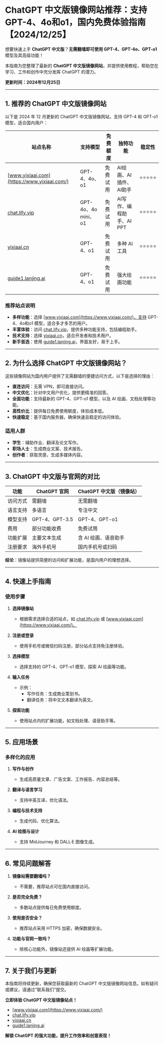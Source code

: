 # ChatGPT 中文版镜像网站推荐：支持 GPT-4、4o和o1，国内免费体验指南【2024/12/25】

想要快速上手 **ChatGPT 中文版**？**无需翻墙即可使用 GPT-4、GPT-4o、GPT-o1** 模型及其高级功能！

本指南为您整理了最新的 **ChatGPT 中文版镜像网站**，并提供使用教程，帮助您在学习、工作和创作中充分发挥 ChatGPT 的潜力。

**更新时间：2024年12月25日**

---

## 1. 推荐的 ChatGPT 中文版镜像网站

以下是 2024 年 12 月更新的 ChatGPT 中文版镜像网站，支持 GPT-4 和 GPT-o1 模型，适合国内用户：

| 站点名称 | 支持模型 | 免费额度 | 独特功能 | 稳定性 |
|----------|----------|----------|----------|--------|
| [www.yixiaai.com](https://www.yixiaai.com/) | GPT-4、4o、o1 | 免费试用 | AI绘画、AI插件、AI助手 | ⭐⭐⭐⭐⭐ |
| [chat.lify.vip](https://chat.lify.vip/) | GPT-4o、4o mini、o1 | 免费试用 | AI写作、编程助手、AI PPT | ⭐⭐⭐⭐⭐ |
| [yixiaai.cn](https://yixiaai.cn/) | GPT-4、o1 | 免费试用 | 多种 AI 工具 | ⭐⭐⭐⭐⭐ |
| [guide1.lanjing.ai](https://guide1.lanjing.ai/) | GPT-4、o1 | 免费试用 | 强大绘画功能 | ⭐⭐⭐⭐⭐ |

### 推荐站点说明

- **多样功能**：选择 [www.yixiaai.com](https://www.yixiaai.com/)，支持 GPT-4、4o和o1 模型，适合多才多艺的用户。
- **丰富体验**：访问 [chat.lify.vip](https://chat.lify.vip/)，提供多种功能支持，包括编程助手。
- **技术支持**：选择 [yixiaai.cn](https://yixiaai.cn/)，适合开发者和技术用户。
- **新手首选**：使用 [guide1.lanjing.ai](https://guide1.lanjing.ai/)，界面友好，易于上手。

---

## 2. 为什么选择 ChatGPT 中文版镜像网站？

这些镜像网站为国内用户提供了无需翻墙的便捷访问方式，以下是选择的理由：

- **直连访问**：无需 VPN，即可直接访问。
- **中文优化**：针对中文用户优化，提供更精准的回答。
- **全面功能**：支持最新的 GPT-4、GPT-o1 模型，以及 AI 绘画、文档处理等功能。
- **高性价比**：提供每日免费使用额度，体验成本低。
- **快速稳定**：基于国内服务器，确保快速且稳定的访问体验。

### 适用人群

- **学生**：辅助作业、翻译及论文写作。
- **职场人士**：生成商业文案、技术报告。
- **创作者**：获取灵感，生成多媒体内容。

---

## 3. ChatGPT 中文版与官网的对比

| 功能 | ChatGPT 官网 | ChatGPT 中文版（镜像站） |
|------|--------------|--------------------------|
| 访问方式 | 需翻墙 | 无需翻墙 |
| 语言支持 | 多语言 | 专注中文 |
| 模型支持 | GPT-4、GPT-3.5 | GPT-4、GPT-o1 |
| 费用 | 部分功能收费 | 免费试用 |
| 功能扩展 | 主要文本生成 | 含 AI 绘画、语音助手 |
| 注册要求 | 海外手机号 | 国内手机号或扫码 |

**结论**：镜像站提供简便的访问和扩展功能，是国内用户的理想选择。

---

## 4. 快速上手指南

### 使用步骤

1. **选择镜像站**
   - 根据需求选择合适的站点，如 [chat.lify.vip](https://chat.lify.vip/) 或 [www.yixiaai.com](https://www.yixiaai.com/)。

2. **注册或登录**
   - 使用手机号或微信扫码注册，部分站点支持免注册体验。

3. **选择模型**
   - 选择支持的 GPT-4、GPT-o1 模型，探索 AI 绘画等功能。

4. **输入任务**
   - 示例：
     - 写作任务：生成商业策划书。
     - 翻译任务：将中文文本翻译为英文。

5. **探索功能**
   - 使用站点内的扩展功能，如文档处理、语音助手等。

---

## 5. 应用场景

### 多样化的应用

1. **写作与创作**
   - 生成高质量文章、广告文案、工作报告、内容总结等。

2. **翻译与语言学习**
   - 支持中英互译，优化语法。

3. **编程与技术支持**
   - 生成代码、优化算法。

4. **AI 绘图与设计**
   - 支持 MidJourney 和 DALL·E 图像生成。

---

## 6. 常见问题解答

1. **镜像站需要翻墙吗？**
   - 不需要，推荐站点可在国内直接访问。

2. **是否完全免费？**
   - 多数站点提供每日免费使用额度。

3. **使用是否安全？**
   - 推荐站点采用 HTTPS 加密，确保数据安全。

4. **功能与官网一致吗？**
   - 除核心功能外，镜像站还提供 AI 绘画等扩展功能。

---

## 7. 关于我们与更新

本指南将持续更新，确保您获取最新的 ChatGPT 中文版镜像网站信息。如有疑问或建议，请通过“联系我们”提交。

**立即体验 ChatGPT 中文版镜像站点！**

- [www.yixiaai.com](https://www.yixiaai.com/)
- [chat.lify.vip](https://chat.lify.vip/)
- [yixiaai.cn](https://yixiaai.cn/)
- [guide1.lanjing.ai](https://guide1.lanjing.ai/)

**解锁 ChatGPT 的强大功能，提升工作效率和创意表现！**
